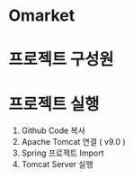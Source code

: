 # Omarket

# 프로젝트 구성원
  

# 프로젝트 실행
  1. Github Code 복사
  2. Apache Tomcat 연결 ( v9.0 )
  3. Spring 프로젝트 Import
  4. Tomcat Server 실행

# 
